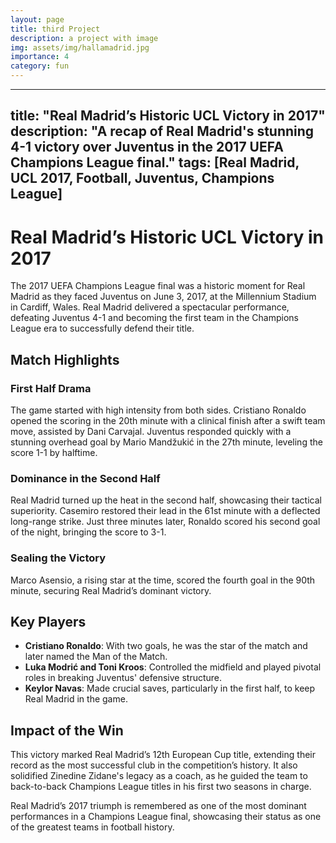 ```yaml
---
layout: page
title: third Project
description: a project with image 
img: assets/img/hallamadrid.jpg
importance: 4
category: fun
---
```


---
title: "Real Madrid’s Historic UCL Victory in 2017"
description: "A recap of Real Madrid's stunning 4-1 victory over Juventus in the 2017 UEFA Champions League final."
tags: [Real Madrid, UCL 2017, Football, Juventus, Champions League]
---

# Real Madrid’s Historic UCL Victory in 2017  

The 2017 UEFA Champions League final was a historic moment for Real Madrid as they faced Juventus on June 3, 2017, at the Millennium Stadium in Cardiff, Wales. Real Madrid delivered a spectacular performance, defeating Juventus 4-1 and becoming the first team in the Champions League era to successfully defend their title.  

## Match Highlights  

### First Half Drama  
The game started with high intensity from both sides. Cristiano Ronaldo opened the scoring in the 20th minute with a clinical finish after a swift team move, assisted by Dani Carvajal. Juventus responded quickly with a stunning overhead goal by Mario Mandžukić in the 27th minute, leveling the score 1-1 by halftime.  

### Dominance in the Second Half  
Real Madrid turned up the heat in the second half, showcasing their tactical superiority. Casemiro restored their lead in the 61st minute with a deflected long-range strike. Just three minutes later, Ronaldo scored his second goal of the night, bringing the score to 3-1.  

### Sealing the Victory  
Marco Asensio, a rising star at the time, scored the fourth goal in the 90th minute, securing Real Madrid’s dominant victory.  

## Key Players  
- **Cristiano Ronaldo**: With two goals, he was the star of the match and later named the Man of the Match.  
- **Luka Modrić and Toni Kroos**: Controlled the midfield and played pivotal roles in breaking Juventus' defensive structure.  
- **Keylor Navas**: Made crucial saves, particularly in the first half, to keep Real Madrid in the game.  

## Impact of the Win  
This victory marked Real Madrid’s 12th European Cup title, extending their record as the most successful club in the competition’s history. It also solidified Zinedine Zidane's legacy as a coach, as he guided the team to back-to-back Champions League titles in his first two seasons in charge.  

Real Madrid’s 2017 triumph is remembered as one of the most dominant performances in a Champions League final, showcasing their status as one of the greatest teams in football history.
